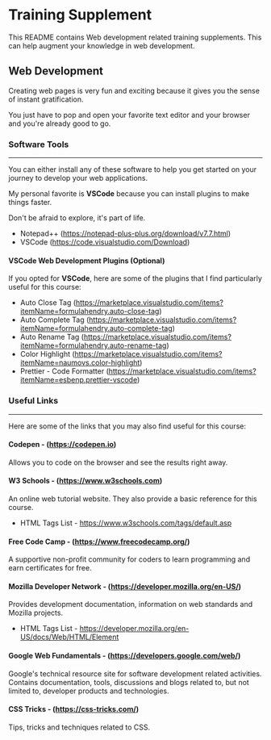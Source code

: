 # Training Supplement

This README contains Web development related training supplements. This can help augment your knowledge in web development.

## Web Development

Creating web pages is very fun and exciting because it gives you the sense of instant gratification.

You just have to pop and open your favorite text editor and your browser and you're already good to go.

### Software Tools
---

You can either install any of these software to help you get started on your journey to develop your web applications.

My personal favorite is **VSCode** because you can install plugins to make things faster.

Don't be afraid to explore, it's part of life.

* Notepad++ (https://notepad-plus-plus.org/download/v7.7.html)
* VSCode (https://code.visualstudio.com/Download)

#### VSCode Web Development Plugins (Optional)

If you opted for **VSCode**, here are some of the plugins that I find particularly useful for this course:

* Auto Close Tag (https://marketplace.visualstudio.com/items?itemName=formulahendry.auto-close-tag)
* Auto Complete Tag (https://marketplace.visualstudio.com/items?itemName=formulahendry.auto-complete-tag)
* Auto Rename Tag (https://marketplace.visualstudio.com/items?itemName=formulahendry.auto-rename-tag)
* Color Highlight (https://marketplace.visualstudio.com/items?itemName=naumovs.color-highlight)
* Prettier - Code Formatter (https://marketplace.visualstudio.com/items?itemName=esbenp.prettier-vscode)

### Useful Links
---

Here are some of the links that you may also find useful for this course:

#### Codepen - (https://codepen.io)

Allows you to code on the browser and see the results right away.

#### W3 Schools - (https://www.w3schools.com)

An online web tutorial website. They also provide a basic reference for this course.

* HTML Tags List - https://www.w3schools.com/tags/default.asp

#### Free Code Camp - (https://www.freecodecamp.org/)

A supportive non-profit community for coders to learn programming and earn certificates for free.

#### Mozilla Developer Network - (https://developer.mozilla.org/en-US/)

Provides development documentation, information on web standards and Mozilla projects.

* HTML Tags List - https://developer.mozilla.org/en-US/docs/Web/HTML/Element

#### Google Web Fundamentals - (https://developers.google.com/web/)

Google's technical resource site for software development related activities. Contains documentation, tools, discussions and blogs related to, but not limited to, developer products and technologies.

#### CSS Tricks - (https://css-tricks.com/)

Tips, tricks and techniques related to CSS.
